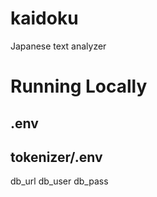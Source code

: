 # kaidoku

Japanese text analyzer

# Running Locally

## .env

## tokenizer/.env
db_url
db_user
db_pass